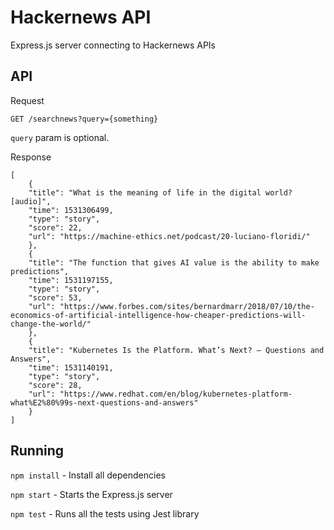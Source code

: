 # Hackernews API
Express.js server connecting to Hackernews APIs

## API 
Request

    GET /searchnews?query={something}

`query` param is optional.

Response 

    [
        {
        "title": "What is the meaning of life in the digital world? [audio]",
        "time": 1531306499,
        "type": "story",
        "score": 22,
        "url": "https://machine-ethics.net/podcast/20-luciano-floridi/"
        },
        {
        "title": "The function that gives AI value is the ability to make predictions",
        "time": 1531197155,
        "type": "story",
        "score": 53,
        "url": "https://www.forbes.com/sites/bernardmarr/2018/07/10/the-economics-of-artificial-intelligence-how-cheaper-predictions-will-change-the-world/"
        },
        {
        "title": "Kubernetes Is the Platform. What’s Next? – Questions and Answers",
        "time": 1531140191,
        "type": "story",
        "score": 28,
        "url": "https://www.redhat.com/en/blog/kubernetes-platform-what%E2%80%99s-next-questions-and-answers"
        }
    ]

## Running
`npm install` - Install all dependencies

`npm start` - Starts the Express.js server

`npm test` - Runs all the tests using Jest library